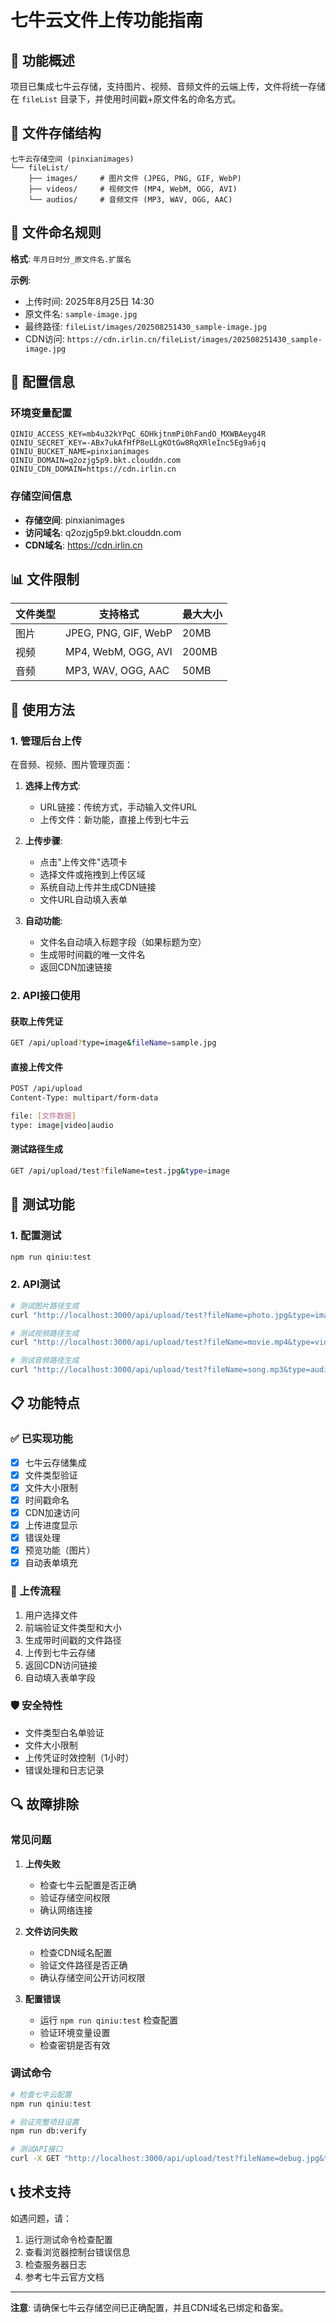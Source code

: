 # 七牛云文件上传功能指南

## 🎯 功能概述

项目已集成七牛云存储，支持图片、视频、音频文件的云端上传，文件将统一存储在 `fileList` 目录下，并使用时间戳+原文件名的命名方式。

## 📁 文件存储结构

```
七牛云存储空间 (pinxianimages)
└── fileList/
    ├── images/     # 图片文件 (JPEG, PNG, GIF, WebP)
    ├── videos/     # 视频文件 (MP4, WebM, OGG, AVI)
    └── audios/     # 音频文件 (MP3, WAV, OGG, AAC)
```

## 📝 文件命名规则

**格式**: `年月日时分_原文件名.扩展名`

**示例**:
- 上传时间: 2025年8月25日 14:30
- 原文件名: `sample-image.jpg`
- 最终路径: `fileList/images/202508251430_sample-image.jpg`
- CDN访问: `https://cdn.irlin.cn/fileList/images/202508251430_sample-image.jpg`

## 🔧 配置信息

### 环境变量配置
```env
QINIU_ACCESS_KEY=mb4u32kYPqC_6DHkjtnmPi0hFandO_MXWBAeyg4R
QINIU_SECRET_KEY=-ABx7ukAfHfP8eLLgKOtGw8RqXRleInc5Eg9a6jq
QINIU_BUCKET_NAME=pinxianimages
QINIU_DOMAIN=q2ozjg5p9.bkt.clouddn.com
QINIU_CDN_DOMAIN=https://cdn.irlin.cn
```

### 存储空间信息
- **存储空间**: pinxianimages
- **访问域名**: q2ozjg5p9.bkt.clouddn.com
- **CDN域名**: https://cdn.irlin.cn

## 📊 文件限制

| 文件类型 | 支持格式 | 最大大小 |
|---------|---------|---------|
| 图片 | JPEG, PNG, GIF, WebP | 20MB |
| 视频 | MP4, WebM, OGG, AVI | 200MB |
| 音频 | MP3, WAV, OGG, AAC | 50MB |

## 🚀 使用方法

### 1. 管理后台上传

在音频、视频、图片管理页面：

1. **选择上传方式**:
   - URL链接：传统方式，手动输入文件URL
   - 上传文件：新功能，直接上传到七牛云

2. **上传步骤**:
   - 点击"上传文件"选项卡
   - 选择文件或拖拽到上传区域
   - 系统自动上传并生成CDN链接
   - 文件URL自动填入表单

3. **自动功能**:
   - 文件名自动填入标题字段（如果标题为空）
   - 生成带时间戳的唯一文件名
   - 返回CDN加速链接

### 2. API接口使用

#### 获取上传凭证
```bash
GET /api/upload?type=image&fileName=sample.jpg
```

#### 直接上传文件
```bash
POST /api/upload
Content-Type: multipart/form-data

file: [文件数据]
type: image|video|audio
```

#### 测试路径生成
```bash
GET /api/upload/test?fileName=test.jpg&type=image
```

## 🧪 测试功能

### 1. 配置测试
```bash
npm run qiniu:test
```

### 2. API测试
```bash
# 测试图片路径生成
curl "http://localhost:3000/api/upload/test?fileName=photo.jpg&type=image"

# 测试视频路径生成
curl "http://localhost:3000/api/upload/test?fileName=movie.mp4&type=video"

# 测试音频路径生成
curl "http://localhost:3000/api/upload/test?fileName=song.mp3&type=audio"
```

## 📋 功能特点

### ✅ 已实现功能
- [x] 七牛云存储集成
- [x] 文件类型验证
- [x] 文件大小限制
- [x] 时间戳命名
- [x] CDN加速访问
- [x] 上传进度显示
- [x] 错误处理
- [x] 预览功能（图片）
- [x] 自动表单填充

### 🔄 上传流程
1. 用户选择文件
2. 前端验证文件类型和大小
3. 生成带时间戳的文件路径
4. 上传到七牛云存储
5. 返回CDN访问链接
6. 自动填入表单字段

### 🛡️ 安全特性
- 文件类型白名单验证
- 文件大小限制
- 上传凭证时效控制（1小时）
- 错误处理和日志记录

## 🔍 故障排除

### 常见问题

1. **上传失败**
   - 检查七牛云配置是否正确
   - 验证存储空间权限
   - 确认网络连接

2. **文件访问失败**
   - 检查CDN域名配置
   - 验证文件路径是否正确
   - 确认存储空间公开访问权限

3. **配置错误**
   - 运行 `npm run qiniu:test` 检查配置
   - 验证环境变量设置
   - 检查密钥是否有效

### 调试命令
```bash
# 检查七牛云配置
npm run qiniu:test

# 验证完整项目设置
npm run db:verify

# 测试API接口
curl -X GET "http://localhost:3000/api/upload/test?fileName=debug.jpg&type=image"
```

## 📞 技术支持

如遇问题，请：
1. 运行测试命令检查配置
2. 查看浏览器控制台错误信息
3. 检查服务器日志
4. 参考七牛云官方文档

---

**注意**: 请确保七牛云存储空间已正确配置，并且CDN域名已绑定和备案。
